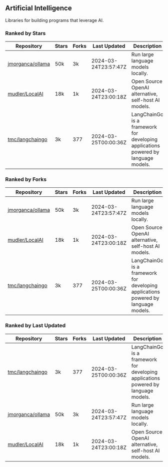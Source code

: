 ## Artificial Intelligence

Libraries for building programs that leverage AI.

### Ranked by Stars

| Repository | Stars | Forks | Last Updated | Description | 
|------------|-------|-------|--------------|-------------|
| [jmorganca/ollama](https://github.com/jmorganca/ollama) | 50k | 3k | 2024-03-24T23:57:47Z |  Run large language models locally. |
| [mudler/LocalAI](https://github.com/mudler/LocalAI) | 18k | 1k | 2024-03-24T23:00:18Z |  Open Source OpenAI alternative, self-host AI models. |
| [tmc/langchaingo](https://github.com/tmc/langchaingo) | 3k | 377 | 2024-03-25T00:00:36Z |  LangChainGo is a framework for developing applications powered by language models. |

### Ranked by Forks

| Repository | Stars | Forks | Last Updated | Description | 
|------------|-------|-------|--------------|-------------|
| [jmorganca/ollama](https://github.com/jmorganca/ollama) | 50k | 3k | 2024-03-24T23:57:47Z |  Run large language models locally. |
| [mudler/LocalAI](https://github.com/mudler/LocalAI) | 18k | 1k | 2024-03-24T23:00:18Z |  Open Source OpenAI alternative, self-host AI models. |
| [tmc/langchaingo](https://github.com/tmc/langchaingo) | 3k | 377 | 2024-03-25T00:00:36Z |  LangChainGo is a framework for developing applications powered by language models. |

### Ranked by Last Updated

| Repository | Stars | Forks | Last Updated | Description | 
|------------|-------|-------|--------------|-------------|
| [tmc/langchaingo](https://github.com/tmc/langchaingo) | 3k | 377 | 2024-03-25T00:00:36Z |  LangChainGo is a framework for developing applications powered by language models. |
| [jmorganca/ollama](https://github.com/jmorganca/ollama) | 50k | 3k | 2024-03-24T23:57:47Z |  Run large language models locally. |
| [mudler/LocalAI](https://github.com/mudler/LocalAI) | 18k | 1k | 2024-03-24T23:00:18Z |  Open Source OpenAI alternative, self-host AI models. |

